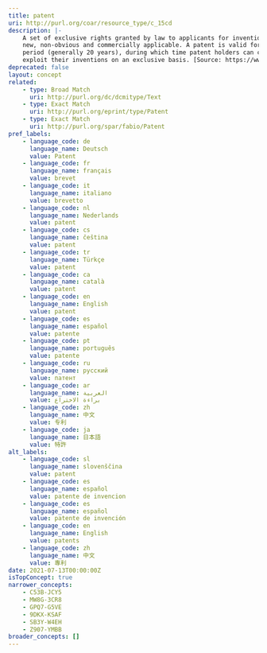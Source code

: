 ```yaml
---
title: patent
uri: http://purl.org/coar/resource_type/c_15cd
description: |-
    A set of exclusive rights granted by law to applicants for inventions that are
    new, non-obvious and commercially applicable. A patent is valid for a limited
    period (generally 20 years), during which time patent holders can commercially
    exploit their inventions on an exclusive basis. [Source: https://www.wipo.int/edocs/pubdocs/en/wipo_pub_943_2018.pdf]
deprecated: false
layout: concept
related:
    - type: Broad Match
      uri: http://purl.org/dc/dcmitype/Text
    - type: Exact Match
      uri: http://purl.org/eprint/type/Patent
    - type: Exact Match
      uri: http://purl.org/spar/fabio/Patent
pref_labels:
    - language_code: de
      language_name: Deutsch
      value: Patent
    - language_code: fr
      language_name: français
      value: brevet
    - language_code: it
      language_name: italiano
      value: brevetto
    - language_code: nl
      language_name: Nederlands
      value: patent
    - language_code: cs
      language_name: čeština
      value: patent
    - language_code: tr
      language_name: Türkçe
      value: patent
    - language_code: ca
      language_name: català
      value: patent
    - language_code: en
      language_name: English
      value: patent
    - language_code: es
      language_name: español
      value: patente
    - language_code: pt
      language_name: português
      value: patente
    - language_code: ru
      language_name: русский
      value: патент
    - language_code: ar
      language_name: العربية
      value: براءة الاختراع
    - language_code: zh
      language_name: 中文
      value: 专利
    - language_code: ja
      language_name: 日本語
      value: 特許
alt_labels:
    - language_code: sl
      language_name: slovenščina
      value: patent
    - language_code: es
      language_name: español
      value: patente de invencion
    - language_code: es
      language_name: español
      value: patente de invención
    - language_code: en
      language_name: English
      value: patents
    - language_code: zh
      language_name: 中文
      value: 專利
date: 2021-07-13T00:00:00Z
isTopConcept: true
narrower_concepts:
    - C53B-JCY5
    - MW8G-3CR8
    - GPQ7-G5VE
    - 9DKX-KSAF
    - SB3Y-W4EH
    - Z907-YMBB
broader_concepts: []
---
```


